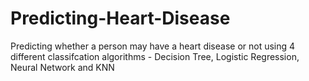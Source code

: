 # Predicting-Heart-Disease
Predicting whether a person may have a heart disease or not using 4 different classifcation algorithms - Decision Tree, Logistic Regression, Neural Network and KNN
